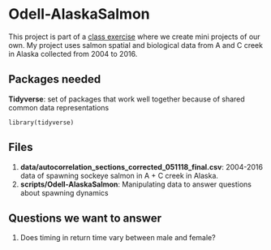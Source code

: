 # Odell-AlaskaSalmon

This project is part of a [class exercise](https://sr320.github.io/course-fish497-2018/assignments/mini-project/) where we create mini projects of our own. My project uses salmon spatial and biological data from A and C creek in Alaska collected from 2004 to 2016. 

## Packages needed

**Tidyverse**: set of packages that work well together because of shared common data representations

```
library(tidyverse)
```

## Files 

1. **data/autocorrelation_sections_corrected_051118_final.csv**: 2004-2016 data of spawning sockeye salmon in A + C creek in Alaska.
2. **scripts/Odell-AlaskaSalmon**: Manipulating data to answer questions about spawning dynamics

## Questions we want to answer

1. Does timing in return time vary between male and female?
